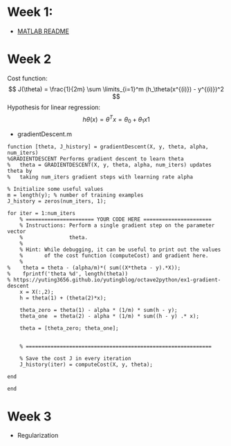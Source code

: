 # Week 1:
- [MATLAB README](https://github.com/T-Mosher/ml-support/blob/main/MATLAB_README.pdf)

# Week 2
Cost function: $$ J(\theta) = \frac{1}{2m} \sum \limits_{i=1}^m (h_\theta(x^{(i)}) - y^{(i)})^2 $$
Hypothesis for linear regression: $$ h\theta(x) = \theta^Tx = \theta_0 + \theta_1x1 $$

- gradientDescent.m
```
function [theta, J_history] = gradientDescent(X, y, theta, alpha, num_iters)
%GRADIENTDESCENT Performs gradient descent to learn theta
%   theta = GRADIENTDESCENT(X, y, theta, alpha, num_iters) updates theta by 
%   taking num_iters gradient steps with learning rate alpha

% Initialize some useful values
m = length(y); % number of training examples
J_history = zeros(num_iters, 1);

for iter = 1:num_iters
    % ====================== YOUR CODE HERE ======================
    % Instructions: Perform a single gradient step on the parameter vector
    %               theta. 
    %
    % Hint: While debugging, it can be useful to print out the values
    %       of the cost function (computeCost) and gradient here.
    %
%    theta = theta - (alpha/m)*( sum((X*theta - y).*X));
%    fprintf('theta %d', length(theta))
% https://yuting3656.github.io/yutingblog/octave2python/ex1-gradient-descent
    x = X(:,2);
    h = theta(1) + (theta(2)*x);

    theta_zero = theta(1) - alpha * (1/m) * sum(h - y);
    theta_one  = theta(2) - alpha * (1/m) * sum((h - y) .* x);

    theta = [theta_zero; theta_one];


    % ============================================================

    % Save the cost J in every iteration    
    J_history(iter) = computeCost(X, y, theta);

end

end
```

# Week 3
- Regularization
